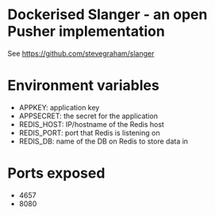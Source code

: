 # Dockerised Slanger - an open Pusher implementation

See https://github.com/stevegraham/slanger

# Environment variables

 - APPKEY: application key
 - APPSECRET: the secret for the application
 - REDIS_HOST: IP/hostname of the Redis host
 - REDIS_PORT: port that Redis is listening on
 - REDIS_DB: name of the DB on Redis to store data in


# Ports exposed

 - 4657
 - 8080
